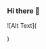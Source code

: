 ### Hi there 👋
![Alt Text](<blockquote class="imgur-embed-pub" lang="en" data-id="W0nw0Un" data-context="false" ><a href="//imgur.com/W0nw0Un"></a></blockquote><script async src="//s.imgur.com/min/embed.js" charset="utf-8"></script>)

<!--
**AbubakarChaudhary/AbubakarChaudhary** is a ✨ _special_ ✨ repository because its `README.md` (this file) appears on your GitHub profile.

Here are some ideas to get you started:

- 🔭 I’m currently working on ...
- 🌱 I’m currently learning ...
- 👯 I’m looking to collaborate on ...
- 🤔 I’m looking for help with ...
- 💬 Ask me about ...
- 📫 How to reach me: ...
- 😄 Pronouns: ...
- ⚡ Fun fact: ...
-->
